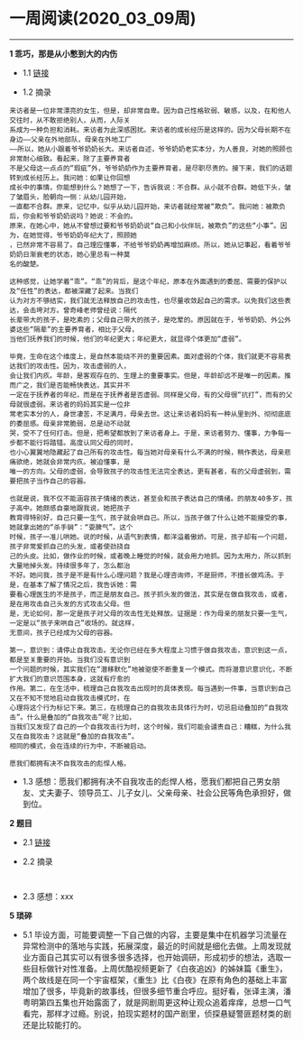 # 一周阅读(2020_03_09周)

---

**1 乖巧，那是从小憋到大的内伤**

- 1.1 [链接](https://mp.weixin.qq.com/s/9AHM4_2BF3WzYgC3tQfUqQ)

- 1.2 摘录
~~~
来访者是一位非常漂亮的女生，但是，却非常自卑。因为自己性格软弱、敏感，以及，在和他人交往时，从不敢拒绝别人，从而，人际关  
系成为一种负担和消耗。来访者为此深感困扰。来访者的成长经历是这样的。因为父母长期不在身边——父亲在外地部队，母亲在外地工厂  
——所以，她从小跟着爷爷奶奶长大。来访者自述，爷爷奶奶老实本分，为人善良，对她的照顾也非常耐心细致。看起来，除了主要养育者  
不是父母这一点点的“瑕疵”外，爷爷奶奶作为主要养育者，是尽职尽责的。接下来，我们的话题转到成长经历上。我问她：如果让你回想  
成长中的事情，你能想到什么？她想了一下，告诉我说：不合群。从小就不合群。她低下头，皱了皱眉头，脸朝向一侧：从幼儿园开始，  
一直都不合群。原来，记忆中，似乎从幼儿园开始，来访者就经常被“欺负”。我问她：被欺负后，你会和爷爷奶奶说吗？她说：不会的。  
原来，在她心中，她从不曾想过要和爷爷奶奶说“自己和小伙伴玩，被欺负”的这些“小事”。因为，在她觉得，爷爷奶奶年纪大了，照顾她  
，已然非常不容易了。自己理应懂事，不给爷爷奶奶再增加麻烦。所以，她从记事起，看着爷爷奶奶日渐衰老的状态，她心里总有一种莫  
名的酸楚。  

这种感觉，让她学着“乖”。“乖”的背后，是这个年纪，原本在外面遇到的委屈、需要的保护以及“任性”的表达，都被深藏了起来。当我们  
认为对方不够结实，我们就无法释放自己的攻击性，也尽量收敛起自己的需求。以免我们这些表达，会击垮对方。曾奇峰老师曾经说：隔代  
长辈带大的孩子，是吃素的；父母自己带大的孩子，是吃荤的。原因就在于，爷爷奶奶、外公外婆这些“隔辈”的主要养育者，相比于父母，  
当他们抚养我们的时候，他们的年纪更大；年纪更大，就显得个体更加“虚弱”。  

毕竟，生命在这个维度上，是自然本能绕不开的重要因素。面对虚弱的个体，我们就更不容易表达我们的攻击性。因为，攻击虚弱的人，  
会让我们内疚。年龄，是客观存在的、生理上的重要事实。但是，年龄却远不是唯一的因素。推而广之，我们是否能畅快表达，其实并不  
一定在于抚养者的年纪，而是在于抚养者是否虚弱。同样是父母，有的父母很“抗打”，而有的父母就很虚弱。来访者的妈妈其实是一位非  
常老实本分的人，身世凄苦，不足满月，母亲去世。这让来访者妈妈有一种从里到外、彻彻底底的委屈感。母亲非常脆弱，总是动不动就  
哭，受不了任何打击。但是，把希望都放到了来访者身上。于是，来访者努力、懂事，力争每一步都不能行将踏错。高度认同父母的同时，  
也小心翼翼地隐藏起了自己所有的攻击性。每当她对母亲有什么不满的时候，稍作表达，母亲悲痛欲绝，她就会非常内疚。被迫懂事，是  
唯一的方向。父母的虚弱，会导致孩子的攻击性无法完全表达，更有甚者，有的父母虚弱到，需要把孩子当作自己的容器。  

也就是说，我不仅不能涵容孩子情绪的表达，甚至会和孩子表达自己的情绪。的朋友40多岁，孩子高中。她颇感自豪地跟我说，她把孩子  
教育得特别好，自己只要一生气，孩子就会哄自己。所以，当孩子做了什么让她不能接受的事，她就拿出她的“杀手锏”：“耍脾气”。这个  
时候，孩子一准儿哄她。说的时候，从语气到表情，都洋溢着傲娇。可是，孩子却有一个问题，孩子非常爱抓自己的头发，或者使劲挠自  
己的头皮。比如，做作业的时候，或者晚上睡觉的时候，就会用力地抓。因为太用力，所以抓到大量地掉头发。持续很多年了，怎么都治  
不好。她问我，孩子是不是有什么心理问题？我是心理咨询师，不是厨师，不擅长做鸡汤。于是，在基本了解了情况之后，我告诉她：需  
要看心理医生的不是孩子，而正是朋友自己。孩子抓头发的做法，其实是在做自我攻击，或者，是在用攻击自己头发的方式攻击父母。但  
是，无论如何，那一定是孩子对父母的攻击性无处释放。证据是：作为母亲的朋友只要一生气，一定是以“孩子来哄自己”收场的。就这样，  
无意间，孩子已经成为父母的容器。  

第一，意识到：请停止自我攻击。无论你已经在多大程度上习惯于做自我攻击，意识到这一点，都是至关重要的开始。当我们没有意识到  
一个问题的时候，其实我们在“潜移默化”地被驱使不断重复一个模式。而将潜意识意识化，不断扩大我们的意识范围本身，这就有疗愈的  
作用。第二，在生活中，梳理自己自我攻击出现时的具体表现。每当遇到一件事，当意识到自己又在不知不觉地启动自我攻击模式时，在  
心理将这个行为标记下来。第三，在梳理自己的自我攻击具体行为时，切忌启动叠加的“自我攻击”。什么是叠加的“自我攻击”呢？比如，  
当我们又发现了自己的一个自我攻击行为时，这个时候，我们可能会谴责自己：糟糕，为什么我又在自我攻击？这就是“叠加的自我攻击”。  
相同的模式，会在连续的行为中，不断被启动。  

愿我们都拥有决不自我攻击的彪悍人格。  

~~~

- 1.3 感想：愿我们都拥有决不自我攻击的彪悍人格，愿我们都把自己男女朋友、丈夫妻子、领导员工、儿子女儿、父亲母亲、社会公民等角色承担好，做到位。

**2 题目**

- 2.1 [链接](https:xxx)

- 2.2 摘录
~~~
    
~~~

- 2.3 感想：xxx

**5 琐碎**

- 5.1 毕设方面，可能要调整一下自己做的内容，主要是集中在机器学习流量在异常检测中的落地与实践，拓展深度，最近的时间就是细化去做。上周发现就业方面自己其实可以有很多很多选择，也开始调研，形成初步的想法，选取一些目标做针对性准备。上周优酷视频更新了《白夜追凶》的姊妹篇《重生》，两个故线是在同一个宇宙框架，《重生》比《白夜》在原有角色的基础上丰富增加了很多，毕竟新的故事线，但很多细节重合呼应。挺好看，张译主演，潘粤明第四五集也开始露面了，就是网剧周更这种让观众追着痒痒，总想一口气看完，那样才过瘾。别说，拍现实题材的国产剧里，侦探悬疑警匪题材类的剧还是比较能打的。


